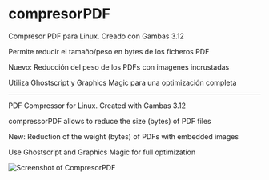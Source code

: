 # compresorPDF

Compresor PDF para Linux. Creado con Gambas 3.12

Permite reducir el tamaño/peso en bytes de los ficheros PDF

Nuevo: Reducción del peso de los PDFs con imagenes incrustadas

Utiliza Ghostscript y Graphics Magic para una optimización completa

-----------------------------

PDF Compressor for Linux. Created with Gambas 3.12

compressorPDF allows to reduce the size (bytes) of PDF files

New: Reduction of the weight (bytes) of PDFs with embedded images

Use Ghostscript and Graphics Magic for full optimization

![Screenshot of CompresorPDF](https://github.com/luisgulo/compresorPDF/blob/master/CompresorPDF.png)

